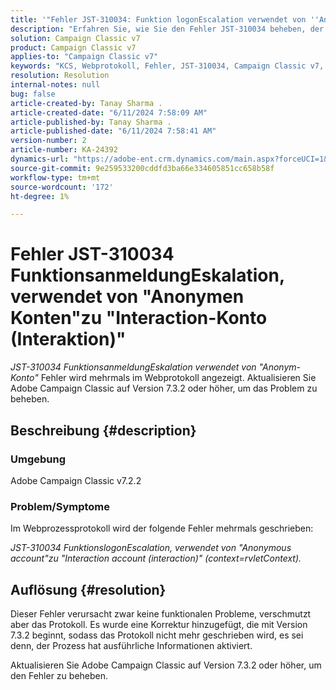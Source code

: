 ```yaml
---
title: '"Fehler JST-310034: Funktion logonEscalation verwendet von ''Anonymous account'', um ''Interaction account (interaction)'' zu werden'
description: "Erfahren Sie, wie Sie den Fehler JST-310034 beheben, der im Webprotokoll in Adobe Campaign Classic angezeigt wird."
solution: Campaign Classic v7
product: Campaign Classic v7
applies-to: "Campaign Classic v7"
keywords: "KCS, Webprotokoll, Fehler, JST-310034, Campaign Classic v7, ACC, Konto, logonEscalation"
resolution: Resolution
internal-notes: null
bug: false
article-created-by: Tanay Sharma .
article-created-date: "6/11/2024 7:58:09 AM"
article-published-by: Tanay Sharma .
article-published-date: "6/11/2024 7:58:41 AM"
version-number: 2
article-number: KA-24392
dynamics-url: "https://adobe-ent.crm.dynamics.com/main.aspx?forceUCI=1&pagetype=entityrecord&etn=knowledgearticle&id=a9940253-c827-ef11-840b-6045bd0065b6"
source-git-commit: 9e259533200cddfd3ba66e334605851cc658b58f
workflow-type: tm+mt
source-wordcount: '172'
ht-degree: 1%

---
```


# Fehler JST-310034 FunktionsanmeldungEskalation, verwendet von &quot;Anonymen Konten&quot;zu &quot;Interaction-Konto (Interaktion)&quot;


*JST-310034 FunktionsanmeldungEskalation verwendet von &quot;Anonym-Konto&quot;* Fehler wird mehrmals im Webprotokoll angezeigt. Aktualisieren Sie Adobe Campaign Classic auf Version 7.3.2 oder höher, um das Problem zu beheben.

## Beschreibung {#description}


### Umgebung

Adobe Campaign Classic v7.2.2



### Problem/Symptome

Im Webprozessprotokoll wird der folgende Fehler mehrmals geschrieben:

*JST-310034 FunktionslogonEscalation, verwendet von &quot;Anonymous account&quot;zu &quot;Interaction account (interaction)&quot; (context=rvletContext).*


## Auflösung {#resolution}


Dieser Fehler verursacht zwar keine funktionalen Probleme, verschmutzt aber das Protokoll. Es wurde eine Korrektur hinzugefügt, die mit Version 7.3.2 beginnt, sodass das Protokoll nicht mehr geschrieben wird, es sei denn, der Prozess hat ausführliche Informationen aktiviert.

Aktualisieren Sie Adobe Campaign Classic auf Version 7.3.2 oder höher, um den Fehler zu beheben.


